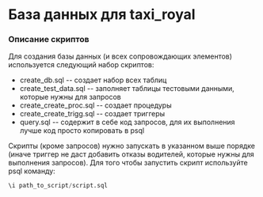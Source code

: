 # База данных для taxi_royal

### Описание скриптов

Для создания базы данных (и всех сопровождающих элементов) используется следующий набор скриптов:

* create_db.sql -- создает набор всех таблиц
* create_test_data.sql -- заполняет таблицы тестовыми данными, которые нужны для запросов
* create_create_proc.sql -- создает процедуры
* create_create_trigg.sql -- создает триггеры
* query.sql -- содержит в себе код запросов, для их выполнения лучше код просто копировать в psql

Скрипты (кроме запросов) нужно запускать в указанном выше порядке (иначе триггер не даст добавить отказы водителей, которые нужны для выполнения запросов). Для того чтобы запустить скрипт используйте psql команду:

```SQL
\i path_to_script/script.sql
```

